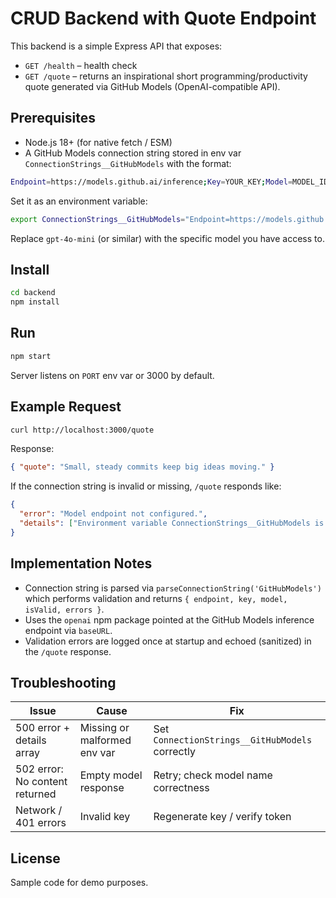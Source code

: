 # CRUD Backend with Quote Endpoint

This backend is a simple Express API that exposes:

- `GET /health` – health check
- `GET /quote` – returns an inspirational short programming/productivity quote generated via GitHub Models (OpenAI-compatible API).

## Prerequisites

- Node.js 18+ (for native fetch / ESM)
- A GitHub Models connection string stored in env var `ConnectionStrings__GitHubModels` with the format:

```bash
Endpoint=https://models.github.ai/inference;Key=YOUR_KEY;Model=MODEL_ID
```

Set it as an environment variable:

```bash
export ConnectionStrings__GitHubModels="Endpoint=https://models.github.ai/inference;Key=YOUR_KEY;Model=gpt-4o-mini"
```

Replace `gpt-4o-mini` (or similar) with the specific model you have access to.

## Install

```bash
cd backend
npm install
```

## Run

```bash
npm start
```

Server listens on `PORT` env var or 3000 by default.

## Example Request

```bash
curl http://localhost:3000/quote
```

Response:

```json
{ "quote": "Small, steady commits keep big ideas moving." }
```

If the connection string is invalid or missing, `/quote` responds like:

```json
{
  "error": "Model endpoint not configured.",
  "details": ["Environment variable ConnectionStrings__GitHubModels is missing or empty."]
}
```

## Implementation Notes

- Connection string is parsed via `parseConnectionString('GitHubModels')` which performs validation and returns `{ endpoint, key, model, isValid, errors }`.
- Uses the `openai` npm package pointed at the GitHub Models inference endpoint via `baseURL`.
- Validation errors are logged once at startup and echoed (sanitized) in the `/quote` response.

## Troubleshooting

| Issue | Cause | Fix |
|-------|-------|-----|
| 500 error + details array | Missing or malformed env var | Set `ConnectionStrings__GitHubModels` correctly |
| 502 error: No content returned | Empty model response | Retry; check model name correctness |
| Network / 401 errors | Invalid key | Regenerate key / verify token |

## License

Sample code for demo purposes.
